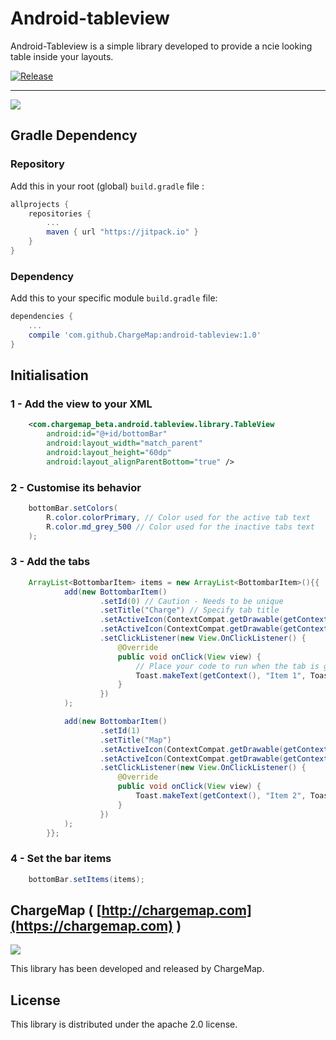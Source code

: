 # Android-tableview

Android-Tableview is a simple library developed to provide a ncie looking table inside your layouts.

[![Release](https://jitpack.io/v/ChargeMap/android-tableview.svg)](https://jitpack.io/v/ChargeMap/android-tableview.svg)

---
![](https://github.com/ChargeMap/android-tableview/blob/master/art/demo.gif)

## Gradle Dependency

### Repository

Add this in your root (global) `build.gradle` file :

```gradle
allprojects {
	repositories {
		...
		maven { url "https://jitpack.io" }
	}
}
```

### Dependency

Add this to your specific module `build.gradle` file:

```gradle
dependencies {
	...
	compile 'com.github.ChargeMap:android-tableview:1.0'
}
```

## Initialisation

### 1 -  Add the view to your XML


```xml
    <com.chargemap_beta.android.tableview.library.TableView
        android:id="@+id/bottomBar"
        android:layout_width="match_parent"
        android:layout_height="60dp"
        android:layout_alignParentBottom="true" />
```

### 2 -  Customise its behavior


```java
    bottomBar.setColors(
    	R.color.colorPrimary, // Color used for the active tab text
    	R.color.md_grey_500 // Color used for the inactive tabs text
    ); 
```

### 3 -  Add the tabs

```java
    ArrayList<BottombarItem> items = new ArrayList<BottombarItem>(){{
            add(new BottombarItem()
                    .setId(0) // Caution - Needs to be unique
                    .setTitle("Charge") // Specify tab title
                    .setActiveIcon(ContextCompat.getDrawable(getContext(), R.drawable.ic_check_dark)) // Active icon drawable
                    .setActiveIcon(ContextCompat.getDrawable(getContext(), R.drawable.ic_check_dark_disabled)) // Inactive icon drawable
                    .setClickListener(new View.OnClickListener() {
                        @Override
                        public void onClick(View view) {
                        	// Place your code to run when the tab is getting active
                            Toast.makeText(getContext(), "Item 1", Toast.LENGTH_LONG).show();
                        }
                    })
            );

            add(new BottombarItem()
                    .setId(1)
                    .setTitle("Map")
                    .setActiveIcon(ContextCompat.getDrawable(getContext(), R.drawable.ic_check_dark))
                    .setActiveIcon(ContextCompat.getDrawable(getContext(), R.drawable.ic_check_dark_disabled))
                    .setClickListener(new View.OnClickListener() {
                        @Override
                        public void onClick(View view) {
                            Toast.makeText(getContext(), "Item 2", Toast.LENGTH_LONG).show();
                        }
                    })
            );
        }};
```

### 4 -  Set the bar items

```java
   	bottomBar.setItems(items);
```

## ChargeMap ( [http://chargemap.com](https://chargemap.com) )

<img src="https://chargemap.com/img/logo.png" />

 This library has been developed and released by ChargeMap.

## License

This library is distributed under the apache 2.0 license.